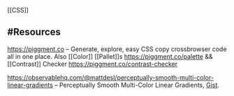[[CSS]]

## #Resources

https://piggment.co – Generate, explore, easy CSS copy crossbrowser code all in one place. Also [[Color]] [[Pallet]]s https://piggment.co/palette && [[Contrast]] Checker https://piggment.co/contrast-checker

https://observablehq.com/@mattdesl/perceptually-smooth-multi-color-linear-gradients – Perceptually Smooth Multi-Color Linear Gradients,  [Gist](https://gist.github.com/mattdesl/2a7b2013492cbcbafc797d3f9164e92c).